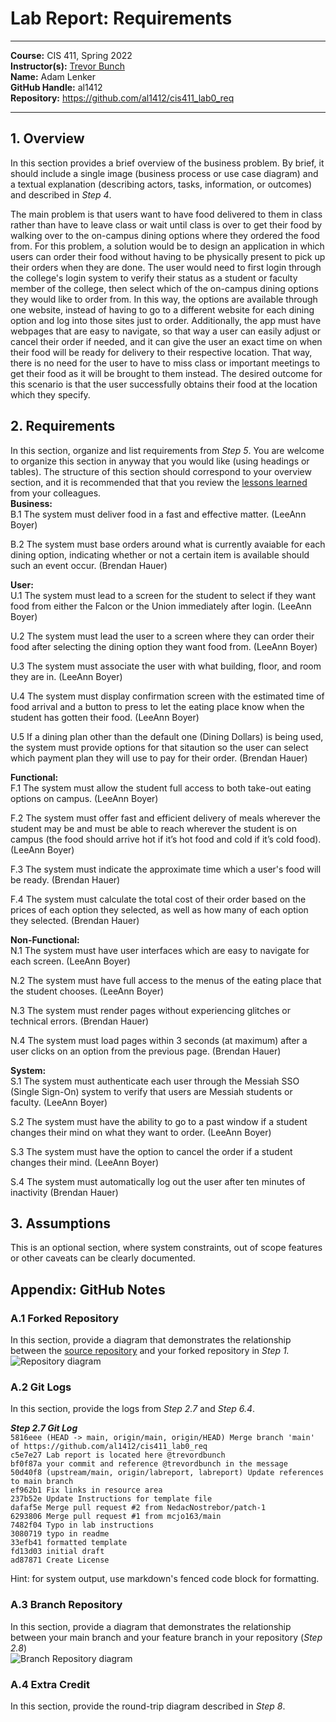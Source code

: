 # Lab Report: Requirements
___
**Course:** CIS 411, Spring 2022  
**Instructor(s):** [Trevor Bunch](https://github.com/trevordbunch)  
**Name:** Adam Lenker  
**GitHub Handle:** al1412  
**Repository:** https://github.com/al1412/cis411_lab0_req  
___

## 1. Overview
In this section provides a brief overview of the business problem.  By brief, it should include a single image (business process or use case diagram) and a textual explanation (describing actors, tasks, information, or outcomes) and described in *Step 4*.    

The main problem is that users want to have food delivered to them in class rather than have to leave class or wait until class is over to get their food by walking over to the on-campus dining options where they ordered the food from. For this problem, a solution would be to design an application in which users can order their food without having to be physically present to pick up their orders when they are done. The user would need to first login through the college's login system to verify their status as a student or faculty member of the college, then select which of the on-campus dining options they would like to order from. In this way, the options are available through one website, instead of having to go to a different website for each dining option and log into those sites just to order. Additionally, the app must have webpages that are easy to navigate, so that way a user can easily adjust or cancel their order if needed, and it can give the user an exact time on when their food will be ready for delivery to their respective location. That way, there is no need for the user to have to miss class or important meetings to get their food as it will be brought to them instead. The desired outcome for this scenario is that the user successfully obtains their food at the location which they specify.    


## 2. Requirements
In this section, organize and list requirements from *Step 5*.  You are welcome to organize this section in anyway that you would like (using headings or tables).  The structure of this section should correspond to your overview section, and it is recommended that that you review the [lessons learned](../lessonsLearned.md) from your colleagues.    
**Business:**    
B.1 The system must deliver food in a fast and effective matter. (LeeAnn Boyer)    

B.2 The system must base orders around what is currently avaiable for each dining option, indicating whether or not a certain item is available should such an event occur. (Brendan Hauer)    


**User:**    
U.1 The system must lead to a screen for the student to select if they want food from either the Falcon or the Union immediately after login. (LeeAnn Boyer)    

U.2 The system must lead the user to a screen where they can order their food after selecting the dining option they want food from. (LeeAnn Boyer)    

U.3 The system must associate the user with what building, floor, and room they are in. (LeeAnn Boyer)    

U.4 The system must display confirmation screen with the estimated time of food arrival and a button to press to let the eating place know when the student has gotten their food. (LeeAnn Boyer)    

U.5 If a dining plan other than the default one (Dining Dollars) is being used, the system must provide options for that sitaution so the user can select which payment plan they will use to pay for their order. (Brendan Hauer)    


**Functional:**    
F.1 The system must allow the student full access to both take-out eating options on campus. (LeeAnn Boyer)    

F.2 The system must offer fast and efficient delivery of meals wherever the student may be and must be able to reach wherever the student is on campus (the food
should arrive hot if it’s hot food and cold if it’s cold food). (LeeAnn Boyer)    

F.3 The system must indicate the approximate time which a user's food will be ready. (Brendan Hauer)     

F.4 The system must calculate the total cost of their order based on the prices of each option they selected, as well as how many of each option they selected. (Brendan Hauer)    


**Non-Functional:**    
N.1 The system must have user interfaces which are easy to navigate for each screen. (LeeAnn Boyer)     

N.2 The system must have full access to the menus of the eating place that the student chooses. (LeeAnn Boyer)    

N.3 The system must render pages without experiencing glitches or technical errors. (Brendan Hauer)    

N.4 The system must load pages within 3 seconds (at maximum) after a user clicks on an option from the previous page. (Brendan Hauer)    


**System:**    
S.1 The system must authenticate each user through the Messiah SSO (Single Sign-On) system to verify that users are Messiah students or faculty. (LeeAnn Boyer)     

S.2 The system must have the ability to go to a past window if a student changes their mind on what they want to order. (LeeAnn Boyer)    

S.3 The system must have the option to cancel the order if a student changes their mind. (LeeAnn Boyer)    

S.4 The system must automatically log out the user after ten minutes of inactivity (Brendan Hauer)    


## 3. Assumptions
This is an optional section, where system constraints, out of scope features or other caveats can be clearly documented.  

## Appendix: GitHub Notes

### A.1 Forked Repository
In this section, provide a diagram that demonstrates the relationship between the [source repository](https://github.com/trevordbunch/cis411_lab0_req) and your forked repository in *Step 1.*  
![Repository diagram](https://user-images.githubusercontent.com/97567307/151079618-760d14d1-9e46-43be-b71c-2345e785d7fd.jpg)


### A.2 Git Logs
In this section, provide the logs from *Step 2.7* and *Step 6.4*.

***Step 2.7 Git Log***    
`5816eee (HEAD -> main, origin/main, origin/HEAD) Merge branch 'main' of https://github.com/al1412/cis411_lab0_req`     
`c5e7e27 Lab report is located here @trevordbunch`   
`bf0f87a your commit and reference @trevordbunch in the message`   
`50d40f8 (upstream/main, origin/labreport, labreport) Update references to main branch`   
`ef962b1 Fix links in resource area`   
`237b52e Update Instructions for template file`   
`dafaf5e Merge pull request #2 from NedacNostrebor/patch-1`   
`6293806 Merge pull request #1 from mcjo163/main`   
`7482f04 Typo in lab instructions`   
`3080719 typo in readme`   
`33efb41 formatted template`   
`fd13d03 initial draft`  
`ad87871 Create License`



Hint: for system output, use markdown's fenced code block for formatting.

### A.3 Branch Repository
In this section, provide a diagram that demonstrates the relationship between your main branch and your feature branch in your repository (*Step 2.8*)    
![Branch Repository diagram](https://user-images.githubusercontent.com/97567307/151678657-8d6a4aee-4593-41db-9789-e04537fd6e35.jpg)


### A.4 Extra Credit
In this section, provide the round-trip diagram described in *Step 8*.
